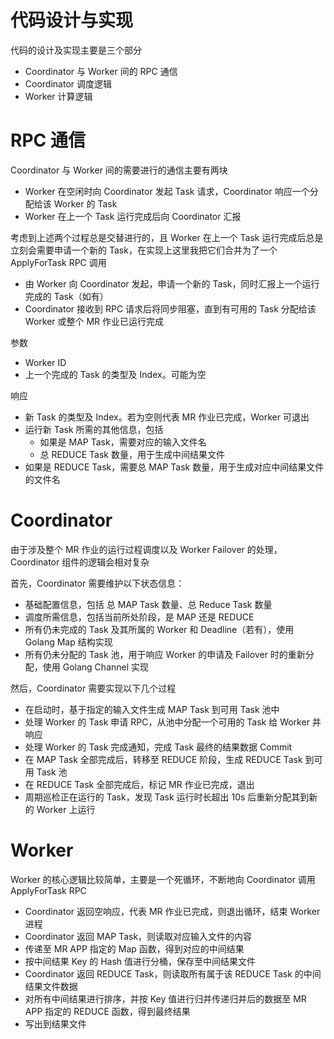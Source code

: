# 代码设计与实现
代码的设计及实现主要是三个部分
- Coordinator 与 Worker 间的 RPC 通信
- Coordinator 调度逻辑
- Worker 计算逻辑

# RPC 通信
Coordinator 与 Worker 间的需要进行的通信主要有两块
- Worker 在空闲时向 Coordinator 发起 Task 请求，Coordinator 响应一个分配给该 Worker 的 Task
- Worker 在上一个 Task 运行完成后向 Coordinator 汇报

考虑到上述两个过程总是交替进行的，且 Worker 在上一个 Task 运行完成后总是立刻会需要申请一个新的 Task，在实现上这里我把它们合并为了一个 ApplyForTask RPC 调用
- 由 Worker 向 Coordinator 发起，申请一个新的 Task，同时汇报上一个运行完成的 Task（如有）
- Coordinator 接收到 RPC 请求后将同步阻塞，直到有可用的 Task 分配给该 Worker 或整个 MR 作业已运行完成

参数
- Worker ID
- 上一个完成的 Task 的类型及 Index。可能为空

响应
- 新 Task 的类型及 Index。若为空则代表 MR 作业已完成，Worker 可退出
- 运行新 Task 所需的其他信息，包括
  - 如果是 MAP Task，需要对应的输入文件名
  - 总 REDUCE Task 数量，用于生成中间结果文件
- 如果是 REDUCE Task，需要总 MAP Task 数量，用于生成对应中间结果文件的文件名

# Coordinator
由于涉及整个 MR 作业的运行过程调度以及 Worker Failover 的处理，Coordinator 组件的逻辑会相对复杂

首先，Coordinator 需要维护以下状态信息：
- 基础配置信息，包括 总 MAP Task 数量、总 Reduce Task 数量
- 调度所需信息，包括当前所处阶段，是 MAP 还是 REDUCE
- 所有仍未完成的 Task 及其所属的 Worker 和 Deadline（若有），使用 Golang Map 结构实现
- 所有仍未分配的 Task 池，用于响应 Worker 的申请及 Failover 时的重新分配，使用 Golang Channel 实现


然后，Coordinator 需要实现以下几个过程
- 在启动时，基于指定的输入文件生成 MAP Task 到可用 Task 池中
- 处理 Worker 的 Task 申请 RPC，从池中分配一个可用的 Task 给 Worker 并响应
- 处理 Worker 的 Task 完成通知，完成 Task 最终的结果数据 Commit
- 在 MAP Task 全部完成后，转移至 REDUCE 阶段，生成 REDUCE Task 到可用 Task 池
- 在 REDUCE Task 全部完成后，标记 MR 作业已完成，退出
- 周期巡检正在运行的 Task，发现 Task 运行时长超出 10s 后重新分配其到新的 Worker 上运行

# Worker
Worker 的核心逻辑比较简单，主要是一个死循环，不断地向 Coordinator 调用 ApplyForTask RPC
- Coordinator 返回空响应，代表 MR 作业已完成，则退出循环，结束 Worker 进程
- Coordinator 返回 MAP Task，则读取对应输入文件的内容
- 传递至 MR APP 指定的 Map 函数，得到对应的中间结果
- 按中间结果 Key 的 Hash 值进行分桶，保存至中间结果文件
- Coordinator 返回 REDUCE Task，则读取所有属于该 REDUCE Task 的中间结果文件数据
- 对所有中间结果进行排序，并按 Key 值进行归并传递归并后的数据至 MR APP 指定的 REDUCE 函数，得到最终结果
- 写出到结果文件